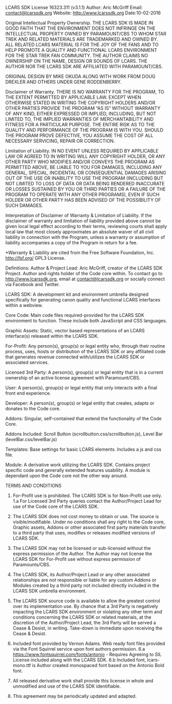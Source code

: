 LCARS SDK License 16323.311 (v3.1.1)
Author: Aric McGriff
Email: contact@lcarssdk.org
Website: http://www.lcarssdk.org
Date:10-02-2016

Original Intellectual Property Ownership.
THE LCARS SDK IS MADE IN GOOD FAITH THAT THE ENVIRONMENT DOES NOT INFRINGE ON THE INTELLECTUAL PROPERTY OWNED BY PARAMOUNT/CBS TO WHOM STAR TREK AND RELATED MATERIALS ARE TRADEMARKED AND OWNED BY. ALL RELATED LCARS MATERIAL IS FOR THE JOY OF THE FANS AND TO HELP PROMOTE A QUALITY AND FUNCTIONAL LCARS ENVIRONMENT FOR THE STAR TREK FAN COMMUNITY.
THE AUTHOR CLAIMS NO OWNERSHIP ON THE NAME, DESIGN OR SOUNDS OF LCARS. THE AUTHOR NOR THE LCARS SDK ARE AFFILIATED WITH PARAMOUNT/CBS.

ORIGINAL DESIGN BY MIKE OKUDA ALONG WITH WORK FROM DOUG DREXLER AND OTHERS UNDER GENE RODDENBERRY.

Disclaimer of Warranty.
THERE IS NO WARRANTY FOR THE PROGRAM, TO THE EXTENT PERMITTED BY APPLICABLE LAW. EXCEPT WHEN OTHERWISE STATED IN WRITING THE COPYRIGHT HOLDERS AND/OR OTHER PARTIES PROVIDE THE PROGRAM “AS IS” WITHOUT WARRANTY OF ANY KIND, EITHER EXPRESSED OR IMPLIED, INCLUDING, BUT NOT LIMITED TO, THE IMPLIED WARRANTIES OF MERCHANTABILITY AND FITNESS FOR A PARTICULAR PURPOSE. THE ENTIRE RISK AS TO THE QUALITY AND PERFORMANCE OF THE PROGRAM IS WITH YOU. SHOULD THE PROGRAM PROVE DEFECTIVE, YOU ASSUME THE COST OF ALL NECESSARY SERVICING, REPAIR OR CORRECTION.

Limitation of Liability.
IN NO EVENT UNLESS REQUIRED BY APPLICABLE LAW OR AGREED TO IN WRITING WILL ANY COPYRIGHT HOLDER, OR ANY OTHER PARTY WHO MODIFIES AND/OR CONVEYS THE PROGRAM AS PERMITTED ABOVE, BE LIABLE TO YOU FOR DAMAGES, INCLUDING ANY GENERAL, SPECIAL, INCIDENTAL OR CONSEQUENTIAL DAMAGES ARISING OUT OF THE USE OR INABILITY TO USE THE PROGRAM (INCLUDING BUT NOT LIMITED TO LOSS OF DATA OR DATA BEING RENDERED INACCURATE OR LOSSES SUSTAINED BY YOU OR THIRD PARTIES OR A FAILURE OF THE PROGRAM TO OPERATE WITH ANY OTHER PROGRAMS), EVEN IF SUCH HOLDER OR OTHER PARTY HAS BEEN ADVISED OF THE POSSIBILITY OF SUCH DAMAGES.

Interpretation of Disclaimer of Warranty & Limitation of Liability.
If the disclaimer of warranty and limitation of liability provided
above cannot be given local legal effect according to their terms,
reviewing courts shall apply local law that most closely approximates
an absolute waiver of all civil liability in connection with the
Program, unless a warranty or assumption of liability accompanies a
copy of the Program in return for a fee.

*Warranty & Liability are cited from the Free Software Foundation, Inc. <http://fsf.org/> GPL3 License.

Definitions:
Author & Project Lead: Aric McGriff, creator of the LCARS SDK Project. Author and rights holder of the Code core within. To contact go to http://www.lcarssdk.org, email at contact@lcarssdk.org or socially connect via Facebook and Twitter.

LCARS SDK: A development kit and environment umbrella designed specifically for generating canon quality and functional LCARS interfaces within a webview.

Core Code: Main code files required-provided for the LCARS SDK environment to function. These include both JavaScript and CSS languages.

Graphic Assets: Static, vector based representations of an LCARS interface(s) released within the LCARS SDK.

For-Profit: Any person(s), group(s) or legal entity who, through their routine process, uses, hosts or distribution of the LCARS SDK or any affiliated code that generates revenue connected with/utilizes the LCARS SDK or associated services.

Licensed 3rd Party: A person(s), group(s) or legal entity that is in a current ownership of an active license agreement with Paramount/CBS.

User: A person(s), group(s) or legal entity that only interacts with a final front end experience.

Developer: A person(s), group(s) or legal entity that creates, adapts or donates to the Code core.

Addons: Singular, self-contained that extend the functionality of the Code Core.

Addons Included: Scroll Button (scrollbutton.css/scrollbutton.js), Level Bar (levelBar.css/levelBar.js)

Templates: Base settings for basic LCARS elements.  Includes a js and css file.

Module: A derivative work utilizing the LCARS SDK. Contains project specific code and generally extended features usability. A module is dependant upon the Code core not the other way around.


TERMS AND CONDITIONS
1. For-Profit use is prohibited. The LCARS SDK is for Non-Profit use only.
1.a For Licensed 3rd Party queries contact the Author/Project Lead for use of the Code core of the LCARS SDK.

2. The LCARS SDK does not cost money to obtain or use.  The source is visible/modifiable. Under no conditions shall any right to the Code core, Graphic assets, Addons or other associated first party materials transfer to a third party that uses, modifies or releases modified versions of LCARS SDK.

3. The LCARS SDK may not be licensed or sub-licensed without the express permission of the Author. The Author may not license the LCARS SDK for For-Profit use without express permission of Paramounts/CBS.

4. The LCARS SDK, its Author/Project Lead or any other associated relationships are not responsible or liable for any custom Addons or Modules created by a third party not included directly included in the LCARS SDK umbrella environment.

5. The LCARS SDK source code is available to allow the greatest control over its implementation use. By chance that a 3rd Party is negatively impacting the LCARS SDK environment or violating any other term and conditions concerning the LCARS SDK or related materials, at the discretion of the Author/Project Lead, the 3rd Party will be served a Cease & Desist, in writing. Take-down is immediate upon receiving the Cease & Desist.

6. Included font provided by Vernon Adams. Web ready font files provided via the Font Squirrel service upon font authors permission.
6.a https://www.fontsquirrel.com/fonts/antonio - Requires Agreeing to SIL License included along with the LCARS SDK.
6.b Included font, lcars-mono.ttf is Author created monospaced font based on the Antonio Bold font.

7. All released derivative work shall provide this license in whole and unmodified and use of the LCARS SDK identifiable.

8. This agreement may be periodically updated and adapted.
